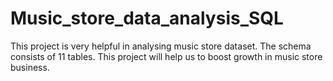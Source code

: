 # Music_store_data_analysis_SQL
This project is very helpful in analysing music store dataset. The schema consists of 11 tables. This project will help us to boost growth in music store business.

